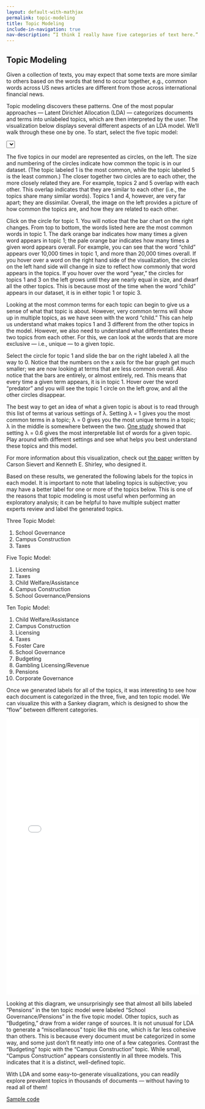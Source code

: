 ```yaml
---
layout: default-with-mathjax
permalink: topic-modeling
title: Topic Modeling
include-in-navigation: true
nav-description: “I think I really have five categories of text here.”
---
```


## Topic Modeling

Given a collection of texts, you may expect that some texts are more similar to others based on the words that tend to occur together, e.g., common words across US news articles are different from those across international financial news.

Topic modeling discovers these patterns. One of the most popular approaches — Latent Dirichlet Allocation (LDA) — categorizes documents and terms into unlabeled topics, which are then interpreted by the user. The visualization below displays several different aspects of an LDA model. We’ll walk through these one by one. To start, select the five topic model:

<!-- The below is extracted from the LDAvis to_html() export -->
<script src="{{ '/assets/js/d3.v3.js' | relative_url }}"></script>
<script src="{{ '/assets/js/ldavis.js' | relative_url }}"></script>

<!-- Options for 3-, 5-, and 10-topic models get rendered here -->

<div class="fullwidth-asset lda-topic-select-wrapper">
  <select class="lda-topic-count-select" id="lda-topic-count-select"></select>
</div>

<!-- D3 graphic gets rendered inside this div -->
<div class="fullwidth-asset lda-graphic" id="lda-graphic"></div>

<script>
  (function() {
    // Map of topic count to the url of the corresponding JSON file. Defined statically
    // because we need Jekyll to preprocess pathnames via the `relative_url` template tag.
    var topicCountToJsonPath = {
      '3': "{{ '/assets/notebook_assets/lda_3.json' | relative_url }}",
      '5': "{{ '/assets/notebook_assets/lda_5.json' | relative_url }}",
      '10': "{{ '/assets/notebook_assets/lda_10.json' | relative_url }}"
    }

    // Renders a graphic of the LDA topic model with `topicCount` topics
    function createVis(topicCount) {
      var ldaGraphicId = 'lda-graphic';
      document.getElementById(ldaGraphicId).innerHTML = '';
      new LDAvis('#' + ldaGraphicId, topicCountToJsonPath[topicCount]);
    }

    // Render select options and pre-select one if it's in the `topics` query param
    var topicCountDefault = '5';
    var maybeTopicMatch = window.location.search.match(/topics=(\d+)/) ;
    var initiallySelectedTopicCount = maybeTopicMatch ? maybeTopicMatch[1] : topicCountDefault;
    var select = document.getElementById('lda-topic-count-select');
    Object.keys(topicCountToJsonPath).forEach(function(count) {
      var htmlOption = document.createElement('option');
      htmlOption.value = count;
      htmlOption.innerHTML = count + ' topics';
      if (initiallySelectedTopicCount === count) {
        htmlOption.selected = true;
      }
      select.appendChild(htmlOption);
    })

    // Swap out the graphic when the user chooses something in the dropdown, and
    // preserve it in the url if the browser supports it
    select.addEventListener('change', function(event) {
      createVis(event.target.value);
      if (window.history) {
        window.history.replaceState({}, '', '?topics=' + event.target.value);
      }
    });

    // Set up the initially selected graphic
    createVis(select.value);
  })();
</script>

The five topics in our model are represented as circles, on the left. The size and numbering of the circles indicate how common the topic is in our dataset. (The topic labeled 1 is the most common, while the topic labeled 5 is the least common.) The closer together two circles are to each other, the more closely related they are. For example, topics 2 and 5 overlap with each other. This overlap indicates that they are similar to each other (i.e., the topics share many similar words). Topics 1 and 4, however, are very far apart; they are dissimilar. Overall, the image on the left provides a picture of how common the topics are, and how they are related to each other.

Click on the circle for topic 1. You will notice that the bar chart on the right changes. From top to bottom, the words listed here are the most common words in topic 1. The dark orange bar indicates how many times a given word appears in topic 1; the pale orange bar indicates how many times a given word appears overall. For example, you can see that the word “child” appears over 10,000 times in topic 1, and more than 20,000 times overall. If you hover over a word on the right hand side of the visualization, the circles on the left hand side will change in size to reflect how commonly that word appears in the topics. If you hover over the word “year,” the circles for topics 1 and 3 on the left grows until they are nearly equal in size, and dwarf all the other topics. This is because most of the time when the word “child” appears in our dataset, it is in either topic 1 or topic 3.

Looking at the most common terms for each topic can begin to give us a sense of what that topic is about. However, very common terms will show up in multiple topics, as we have seen with the word “child.” This can help us understand what makes topics 1 and 3 different from the other topics in the model. However, we also need to understand what differentiates these two topics from each other. For this, we can look at the words that are more exclusive — i.e., unique — to a given topic.

Select the circle for topic 1 and slide the bar on the right labeled λ all the way to 0. Notice that the numbers on the x axis for the bar graph get much smaller; we are now looking at terms that are less common overall. Also notice that the bars are entirely, or almost entirely, red. This means that every time a given term appears, it is in topic 1. Hover over the word “predator” and you will see the topic 1 circle on the left grow, and all the other circles disappear.

The best way to get an idea of what a given topic is about is to read through this list of terms at various settings of λ. Setting λ = 1 gives you the most common terms in a topic; λ = 0 gives you the most unique terms in a topic; λ in the middle is somewhere between the two. [One study](https://www.aclweb.org/anthology/W14-3110) showed that setting λ = 0.6 gives the most interpretable list of words for a given topic. Play around with different settings and see what helps you best understand these topics and this model.

For more information about this visualization, check out [the paper](https://www.aclweb.org/anthology/W14-3110) written by Carson Sievert and Kenneth E. Shirley, who designed it.

Based on these results, we generated the following labels for the topics in each model. It is important to note that labeling topics is subjective; you may have a better label for one or more of the topics below. This is one of the reasons that topic modeling is most useful when performing an exploratory analysis; it can be helpful to have multiple subject matter experts review and label the generated topics.

Three Topic Model:

1. School Governance
2. Campus Construction
3. Taxes

Five Topic Model:

1. Licensing
2. Taxes
3. Child Welfare/Assistance
4. Campus Construction
5. School Governance/Pensions

Ten Topic Model:

1. Child Welfare/Assistance
2. Campus Construction
3. Licensing
4. Taxes
5. Foster Care
6. School Governance
7. Budgeting
8. Gambling Licensing/Revenue
9. Pensions
10. Corporate Governance

Once we generated labels for all of the topics, it was interesting to see how each document is categorized in the three, five, and ten topic model. We can visualize this with a Sankey diagram, which is designed to show the “flow” between different categories.

<div class="fullwidth-asset">
  <iframe frameborder="0" width="100%" height="720px" src="{{ '/assets/notebook_assets/sankey.html' | relative_url }}"></iframe>
</div>

Looking at this diagram, we unsurprisingly see that almost all bills labeled “Pensions” in the ten topic model were labeled “School Governance/Pensions” in the five topic model. Other topics, such as “Budgeting,” draw from a wider range of sources. It is not unusual for LDA to generate a “miscellaneous” topic like this one, which is far less cohesive than others. This is because every document must be categorized in some way, and some just don’t fit neatly into one of a few categories. Contrast the “Budgeting” topic with the “Campus Construction” topic. While small, “Campus Construction” appears consistently in all three models. This indicates that it is a distinct, well-defined topic.

With LDA and some easy-to-generate visualizations, you can readily explore prevalent topics in thousands of documents — without having to read all of them!

[Sample code](https://github.com/datakind/NLP_Social_Sector/blob/master/notebooks/LDA.ipynb)

